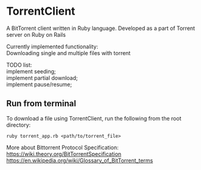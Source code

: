 TorrentClient
=============

A BitTorrent client written in Ruby language. Developed as a part of Torrent server on Ruby on Rails

Currently implemented functionality:<br>
Downloading single and multiple files with torrent

TODO list:<br>
implement seeding;<br>
implement partial download;<br>
implement pause/resume;

Run from terminal
----
To download a file using TorrentClient, run the following from the root directory:

```
ruby torrent_app.rb <path/to/torrent_file> 
```
More about Bittorrent Protocol Specification:
https://wiki.theory.org/BitTorrentSpecification
https://en.wikipedia.org/wiki/Glossary_of_BitTorrent_terms
